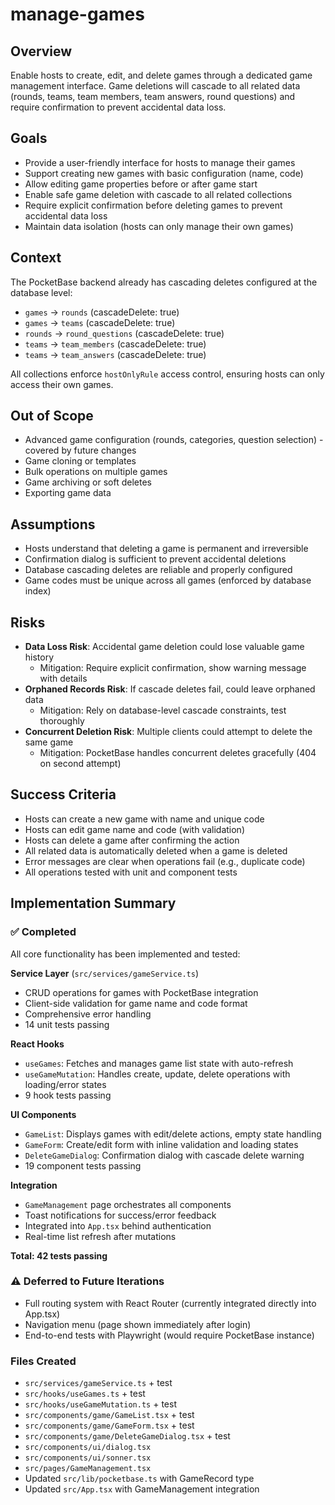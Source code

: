 # manage-games

## Overview
Enable hosts to create, edit, and delete games through a dedicated game management interface. Game deletions will cascade to all related data (rounds, teams, team members, team answers, round questions) and require confirmation to prevent accidental data loss.

## Goals
- Provide a user-friendly interface for hosts to manage their games
- Support creating new games with basic configuration (name, code)
- Allow editing game properties before or after game start
- Enable safe game deletion with cascade to all related collections
- Require explicit confirmation before deleting games to prevent accidental data loss
- Maintain data isolation (hosts can only manage their own games)

## Context
The PocketBase backend already has cascading deletes configured at the database level:
- `games` → `rounds` (cascadeDelete: true)
- `games` → `teams` (cascadeDelete: true)
- `rounds` → `round_questions` (cascadeDelete: true)
- `teams` → `team_members` (cascadeDelete: true)
- `teams` → `team_answers` (cascadeDelete: true)

All collections enforce `hostOnlyRule` access control, ensuring hosts can only access their own games.

## Out of Scope
- Advanced game configuration (rounds, categories, question selection) - covered by future changes
- Game cloning or templates
- Bulk operations on multiple games
- Game archiving or soft deletes
- Exporting game data

## Assumptions
- Hosts understand that deleting a game is permanent and irreversible
- Confirmation dialog is sufficient to prevent accidental deletions
- Database cascading deletes are reliable and properly configured
- Game codes must be unique across all games (enforced by database index)

## Risks
- **Data Loss Risk**: Accidental game deletion could lose valuable game history
  - Mitigation: Require explicit confirmation, show warning message with details
- **Orphaned Records Risk**: If cascade deletes fail, could leave orphaned data
  - Mitigation: Rely on database-level cascade constraints, test thoroughly
- **Concurrent Deletion Risk**: Multiple clients could attempt to delete the same game
  - Mitigation: PocketBase handles concurrent deletes gracefully (404 on second attempt)

## Success Criteria
- Hosts can create a new game with name and unique code
- Hosts can edit game name and code (with validation)
- Hosts can delete a game after confirming the action
- All related data is automatically deleted when a game is deleted
- Error messages are clear when operations fail (e.g., duplicate code)
- All operations tested with unit and component tests

## Implementation Summary

### ✅ Completed
All core functionality has been implemented and tested:

**Service Layer** (`src/services/gameService.ts`)
- CRUD operations for games with PocketBase integration
- Client-side validation for game name and code format
- Comprehensive error handling
- 14 unit tests passing

**React Hooks**
- `useGames`: Fetches and manages game list state with auto-refresh
- `useGameMutation`: Handles create, update, delete operations with loading/error states
- 9 hook tests passing

**UI Components**
- `GameList`: Displays games with edit/delete actions, empty state handling
- `GameForm`: Create/edit form with inline validation and loading states
- `DeleteGameDialog`: Confirmation dialog with cascade delete warning
- 19 component tests passing

**Integration**
- `GameManagement` page orchestrates all components
- Toast notifications for success/error feedback
- Integrated into `App.tsx` behind authentication
- Real-time list refresh after mutations

**Total: 42 tests passing**

### ⚠️  Deferred to Future Iterations
- Full routing system with React Router (currently integrated directly into App.tsx)
- Navigation menu (page shown immediately after login)
- End-to-end tests with Playwright (would require PocketBase instance)

### Files Created
- `src/services/gameService.ts` + test
- `src/hooks/useGames.ts` + test
- `src/hooks/useGameMutation.ts` + test
- `src/components/game/GameList.tsx` + test
- `src/components/game/GameForm.tsx` + test
- `src/components/game/DeleteGameDialog.tsx` + test
- `src/components/ui/dialog.tsx`
- `src/components/ui/sonner.tsx`
- `src/pages/GameManagement.tsx`
- Updated `src/lib/pocketbase.ts` with GameRecord type
- Updated `src/App.tsx` with GameManagement integration
